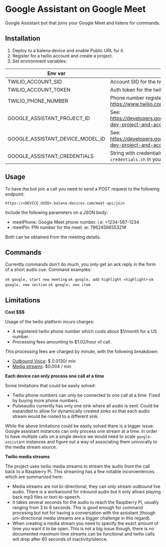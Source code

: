 # Google Assistant on Google Meet

Google Assistant bot that joins your Google Meet and listens for commands.

## Installation

1. Deploy to a balena device and enable Public URL for it.
2. Register for a twilio account and create a project.
3. Set environment variables:

| Env var | Description |
| ----- | ----- |
| TWILIO_ACCOUNT_SID | Account SID for the twilio project. Get it from https://www.twilio.com/console |
| TWILIO_ACCOUNT_TOKEN | Auth token for the twilio project. Get it from https://www.twilio.com/console |
| TWILIO_PHONE_NUMBER | Phone number registered in twilio. Get it here: https://www.twilio.com/console/phone-numbers/incoming |
| GOOGLE_ASSISTANT_PROJECT_ID | See: https://developers.google.com/assistant/sdk/guides/library/python/embed/config-dev-project-and-account |
| GOOGLE_ASSISTANT_DEVICE_MODEL_ID | See: https://developers.google.com/assistant/sdk/guides/library/python/embed/config-dev-project-and-account |
| GOOGLE_ASSISTANT_CREDENTIALS | String with credentials in JSON format. Run `google-assistant/create-credentials.sh` in your development machine to get it |

## Usage

To have the bot join a call you need to send a POST request to the following endpoint:

`https://<DEVICE_UUID>.balena-devices.com/meet-api/join`

Include the following parameters on a JSON body:

- meetPhone: Google Meet phone number. i.e: +1234-567-1234
- meetPin: PIN number for the meet. ie: 7962456655321#

Both can be obtained from the meeting details.


## Commands

Currently commands don't do much, you only get an ack reply in the form of a short audio cue. 
Command examples:

`ok google, start new meeting`
`ok google, add highlight <highlight>`
`ok google, new section`
`ok google, new item`


## Limitations

**Cost $$$**

Usage of the twilio platform incurs charges:
- A registered twilio phone number which costs about $1/month for a US number.
- Processing fees amounting to $1.02/hour of call.

This processing fees are charged by minute, with the following breakdown:
- [Outbound Voice](https://www.twilio.com/voice/pricing/us): $ 0.0130/ min
- [Media streams](https://www.twilio.com/media-streams): $0.004 / min

**Each device can only process one call at a time**

Some limitations that could be easily solved:
- Twilio phone numbers can only be connected to one call at a time. Fixed by buying more phone numbers.
- Pulseaudio currently has only one sink where all audio is sent. Could be expanded to allow for dynamically created sinks so that each audio stream would be routed to a different sink.

While the above limitations could be easily solved there is a bigger issue. Google assistant instances can only process one stream at a time. In order to have multiple calls on a single device we would need to scale `google-assistant` instances and figure out a way of associating them univocally to the media stream source.

**Twilio media streams**

The project uses twilio media streams to stream the audio from the call back to a Raspberry Pi. This streaming has a few notable inconveniences which are summarized here:
- Media streams are not bi-directional, they can only stream *outbound* live audio. There is a workaround for inbound audio but it only allows playing back mp3 files or text-to-speech.
- It takes several seconds for the audio to reach the Raspberry Pi, usually ranging from 3 to 6 seconds. This is good enough for command procesing but not for having a conversation with the assistant (though uni-directional media streams are a bigger challenge in this regard).
- When creating a media stream you need to specify the exact amount of time you want it to be open. This is not a big issue though, there is no documented maximum time streams can be functional and twilio calls will drop after 60 seconds of inactivity/silence. 


